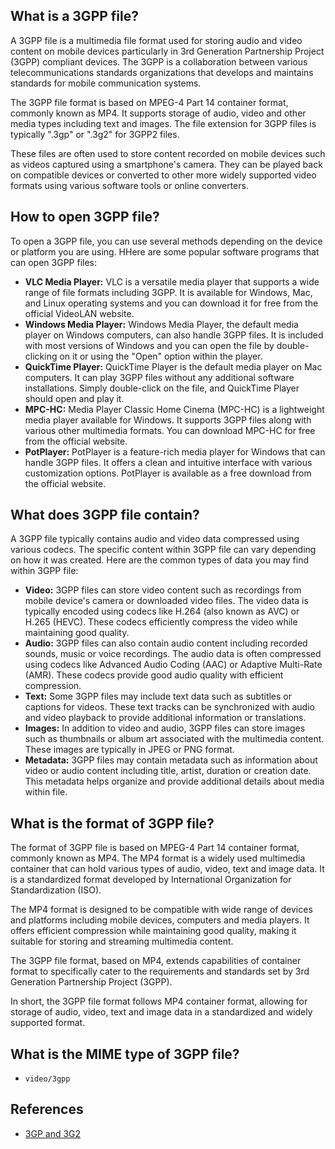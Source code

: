 ## What is a 3GPP file?

A 3GPP file is a multimedia file format used for storing audio and video content on mobile devices particularly in 3rd Generation Partnership Project (3GPP) compliant devices. The 3GPP is a collaboration between various telecommunications standards organizations that develops and maintains standards for mobile communication systems.

The 3GPP file format is based on MPEG-4 Part 14 container format, commonly known as MP4. It supports storage of audio, video and other media types including text and images. The file extension for 3GPP files is typically ".3gp" or ".3g2" for 3GPP2 files.

These files are often used to store content recorded on mobile devices such as videos captured using a smartphone's camera. They can be played back on compatible devices or converted to other more widely supported video formats using various software tools or online converters.

## How to open 3GPP file?

To open a 3GPP file, you can use several methods depending on the device or platform you are using. HHere are some popular software programs that can open 3GPP files:

- **VLC Media Player:** VLC is a versatile media player that supports a wide range of file formats including 3GPP. It is available for Windows, Mac, and Linux operating systems and you can download it for free from the official VideoLAN website.
- **Windows Media Player:** Windows Media Player, the default media player on Windows computers, can also handle 3GPP files. It is included with most versions of Windows and you can open the file by double-clicking on it or using the "Open" option within the player.
- **QuickTime Player:** QuickTime Player is the default media player on Mac computers. It can play 3GPP files without any additional software installations. Simply double-click on the file, and QuickTime Player should open and play it.
- **MPC-HC:** Media Player Classic Home Cinema (MPC-HC) is a lightweight media player available for Windows. It supports 3GPP files along with various other multimedia formats. You can download MPC-HC for free from the official website.
- **PotPlayer:** PotPlayer is a feature-rich media player for Windows that can handle 3GPP files. It offers a clean and intuitive interface with various customization options. PotPlayer is available as a free download from the official website.

## What does 3GPP file contain?

A 3GPP file typically contains audio and video data compressed using various codecs. The specific content within 3GPP file can vary depending on how it was created. Here are the common types of data you may find within 3GPP file:

- **Video:** 3GPP files can store video content such as recordings from mobile device's camera or downloaded video files. The video data is typically encoded using codecs like H.264 (also known as AVC) or H.265 (HEVC). These codecs efficiently compress the video while maintaining good quality.
- **Audio:** 3GPP files can also contain audio content including recorded sounds, music or voice recordings. The audio data is often compressed using codecs like Advanced Audio Coding (AAC) or Adaptive Multi-Rate (AMR). These codecs provide good audio quality with efficient compression.
- **Text:** Some 3GPP files may include text data such as subtitles or captions for videos. These text tracks can be synchronized with audio and video playback to provide additional information or translations.
- **Images:** In addition to video and audio, 3GPP files can store images such as thumbnails or album art associated with the multimedia content. These images are typically in JPEG or PNG format.
- **Metadata:** 3GPP files may contain metadata such as information about video or audio content including title, artist, duration or creation date. This metadata helps organize and provide additional details about media within file.

## What is the format of 3GPP file?

The format of 3GPP file is based on MPEG-4 Part 14 container format, commonly known as MP4. The MP4 format is a widely used multimedia container that can hold various types of audio, video, text and image data. It is a standardized format developed by International Organization for Standardization (ISO).

The MP4 format is designed to be compatible with wide range of devices and platforms including mobile devices, computers and media players. It offers efficient compression while maintaining good quality, making it suitable for storing and streaming multimedia content.

The 3GPP file format, based on MP4, extends capabilities of container format to specifically cater to the requirements and standards set by 3rd Generation Partnership Project (3GPP). 

In short, the 3GPP file format follows MP4 container format, allowing for storage of audio, video, text and image data in a standardized and widely supported format.

## What is the MIME type of 3GPP file?

- `video/3gpp`

## References
* [3GP and 3G2](https://en.wikipedia.org/wiki/3GP_and_3G2)
